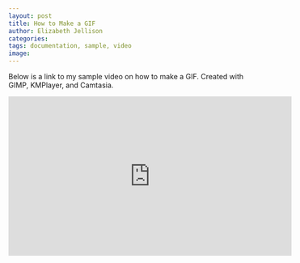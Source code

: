 ```yaml
---
layout: post
title: How to Make a GIF
author: Elizabeth Jellison
categories:
tags: documentation, sample, video
image:
---
```

Below is a link to my sample video on how to make a GIF. Created with GIMP, KMPlayer, and Camtasia.

<!-- [![](http://img.youtube.com/vi/A81akDzcySU/0.jpg)](http://www.youtube.com/watch?v=A81akDzcySU "How to Make a GIF") -->
<iframe width="560" height="315" src="https://www.youtube.com/embed/A81akDzcySU" frameborder="0" allowfullscreen></iframe>
